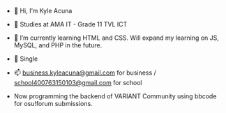- 👋 Hi, I’m Kyle Acuna
- 🏫 Studies at AMA IT - Grade 11 TVL ICT
- 🌱 I’m currently learning HTML and CSS. Will expand my learning on JS, MySQL, and PHP in the future.
- 💞️ Single
- 📫 business.kyleacuna@gmail.com for business / school400763150103@gmail.com for school

- Now programming the backend of VARIANT Community using bbcode for osu!forum submissions.

<!---
kyleacuna/kyleacuna is a ✨ special ✨ repository because its `README.md` (this file) appears on your GitHub profile.
You can click the Preview link to take a look at your changes.
--->
